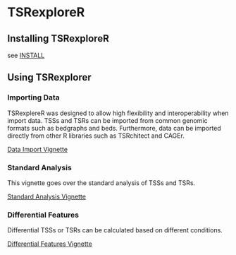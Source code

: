 # TSRexploreR

## Installing TSRexploreR

see [INSTALL](./INSTALL.md)


## Using TSRexplorer

### Importing Data

TSRexplereR was designed to allow high flexibility and interoperability when import data.
TSSs and TSRs can be imported from common genomic formats such as bedgraphs and beds.
Furthermore, data can be imported directly from other R libraries such as TSRchitect and CAGEr.

[Data Import Vignette](./github/DATA_IMPORT.md)

### Standard Analysis

This vignette goes over the standard analysis of TSSs and TSRs.

[Standard Analysis Vignette](./github/STANDARD_ANALYSIS.md)

### Differential Features

Differential TSSs or TSRs can be calculated based on different conditions.

[Differential Features Vignette](./github/DIFF_FEATURES.md)
